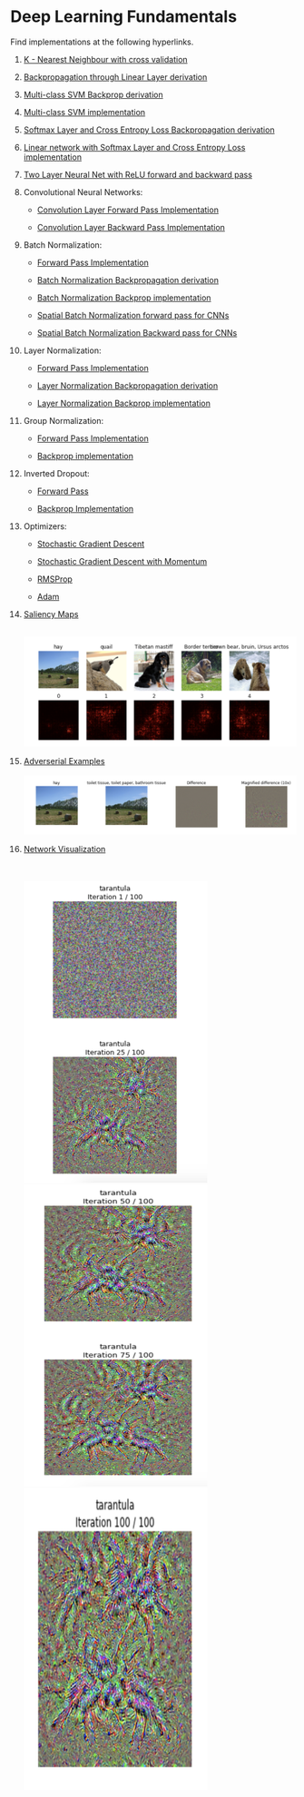 # Deep Learning Fundamentals

Find implementations at the following hyperlinks. 

1. [K - Nearest Neighbour with cross validation](./Assignments/Assignment_1/Solutions/cs231n/classifiers/k_nearest_neighbor.py)
 
2. [Backpropagation through Linear Layer derivation](./Derivations/Backprop%20Svm%20softmax%20linear.pdf)

3. [Multi-class SVM Backprop derivation](./Derivations/Backprop%20Svm%20softmax%20linear.pdf)

4. [Multi-class SVM implementation](./Assignments/Assignment_1/Solutions/cs231n/classifiers/linear_svm.py)

5. [Softmax Layer and Cross Entropy Loss Backpropagation derivation](./Derivations/Backprop%20Svm%20softmax%20linear.pdf)

6. [Linear network with Softmax Layer and Cross Entropy Loss implementation](./Assignments/Assignment_1/Solutions/cs231n/classifiers/softmax.py)

7. [Two Layer Neural Net with ReLU forward and backward pass](./Assignments/Assignment_1/Solutions/cs231n/classifiers/neural_net.py)

8. Convolutional Neural Networks:

      * [Convolution Layer Forward Pass Implementation](./Assignments/Assignment_2/Solutions/cs231n/layers.py#L515)
      
      * [Convolution Layer Backward Pass Implementation](./Assignments/Assignment_2/Solutions/cs231n/layers.py#L595)
      
 
9.  Batch Normalization:

      * [Forward Pass Implementation](/Assignments/Assignment_2/Solutions/cs231n/layers.py#L118)
      
      * [Batch Normalization Backpropagation derivation](./Derivations/batch%20normalisation.pdf)
      
      * [Batch Normalization Backprop implementation](./Assignments/Assignment_2/Solutions/cs231n/layers.py#L224)
      
      * [Spatial Batch Normalization forward pass for CNNs](./Assignments/Assignment_2/Solutions/cs231n/layers.py#L851)
      
      * [Spatial Batch Normalization Backward pass for CNNs](./Assignments/Assignment_2/Solutions/cs231n/layers.py#L911)
      
10. Layer Normalization:

      * [Forward Pass Implementation](/Assignments/Assignment_2/Solutions/cs231n/layers.py#L328)
      
      * [Layer Normalization Backpropagation derivation](./Derivations/layer%20normalisation.pdf)
      
      * [Layer Normalization Backprop implementation](./Assignments/Assignment_2/Solutions/cs231n/layers.py#L382)

11. Group Normalization:
      
      * [Forward Pass Implementation](./Assignments/Assignment_2/Solutions/cs231n/layers.py#L961)
      
      * [Backprop implementation](./Assignments/Assignment_2/Solutions/cs231n/layers.py#L1016)

12. Inverted Dropout:
      
      * [Forward Pass](./Assignments/Assignment_2/Solutions/cs231n/layers.py#L430)
      
      * [Backprop Implementation](./Assignments/Assignment_2/Solutions/cs231n/layers.py#L490)
      

14. Optimizers:

    * [Stochastic Gradient Descent](./Assignments/Assignment_2/Solutions/cs231n/optim.py#L33)
    
    * [Stochastic Gradient Descent with Momentum](./Assignments/Assignment_2/Solutions/cs231n/optim.py#L47)
        
    * [RMSProp](./Assignments/Assignment_2/Solutions/cs231n/optim.py#L79)
        
    * [Adam](./Assignments/Assignment_2/Solutions/cs231n/optim.py#L115)
    
    
15. [Saliency Maps](./Assignments/Assignment_3/Solutions/NetworkVisualization-TensorFlow.ipynb)
    
    <br/>
    <img src="https://github.com/aartighatkesar/Deep-Learning-Fundamentals/blob/master/readme_imgs/Saliency_maps.png" alt="Pic_28.jpg"/>
    <br/>
16. [Adverserial Examples](./Assignments/Assignment_3/Solutions/NetworkVisualization-TensorFlow.ipynb)
    <br/>
    <br/>
    <img src="https://github.com/aartighatkesar/Deep-Learning-Fundamentals/blob/master/readme_imgs/adverserial_examples.png" alt="Pic_28.jpg"/>
    <br/>
    
17. [Network Visualization](./Assignments/Assignment_3/Solutions/NetworkVisualization-TensorFlow.ipynb)

    <br/>
    <br/>
    <img src="https://github.com/aartighatkesar/Deep-Learning-Fundamentals/blob/master/readme_imgs/network_vis_1.png" alt="Pic_28.jpg" width="323" height="532"/>
    <br/>
    <img src="https://github.com/aartighatkesar/Deep-Learning-Fundamentals/blob/master/readme_imgs/network_vis_2.png" alt="Pic_28.jpg" width="323" height="532"/>
    <br/>
    <img src="https://github.com/aartighatkesar/Deep-Learning-Fundamentals/blob/master/readme_imgs/network_vis_3.png" alt="Pic_28.jpg" width="323" height="532"/>
    <br/>